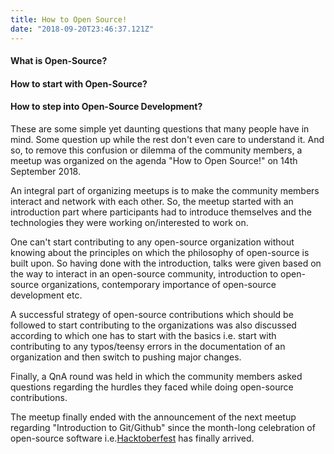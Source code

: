```yaml
---
title: How to Open Source!
date: "2018-09-20T23:46:37.121Z"
---
```


#### What is Open-Source?
#### How to start with Open-Source?
#### How to step into Open-Source Development?

These are some simple yet daunting questions that many people have in mind. Some question up while the rest don't even care to understand it. And so, to remove this confusion or dilemma of the community members, a meetup was organized on the agenda 
"How to Open Source!" on 14th September 2018.

An integral part of organizing meetups is to make the community members interact and network with each other. So, the meetup started with an introduction part where participants had to introduce themselves and the technologies they were working on/interested to work on.

One can't start contributing to any open-source organization without knowing about the principles on which the philosophy of open-source is built upon. So having done with the introduction, talks were given based on the way to interact in an open-source community, introduction to open-source organizations, contemporary importance of open-source development etc.

A successful strategy of open-source contributions which should be followed to start contributing to the organizations was also discussed according to which one has to start with the basics i.e. start with contributing to any typos/teensy errors in the documentation of an organization and then switch to pushing major changes.

Finally, a QnA round was held in which the community members asked questions regarding the hurdles they faced while doing open-source contributions.

The meetup finally ended with the announcement of the next meetup regarding "Introduction to Git/Github" since the month-long celebration of open-source software i.e.[Hacktoberfest](https://hacktoberfest.digitalocean.com/) has finally arrived.
